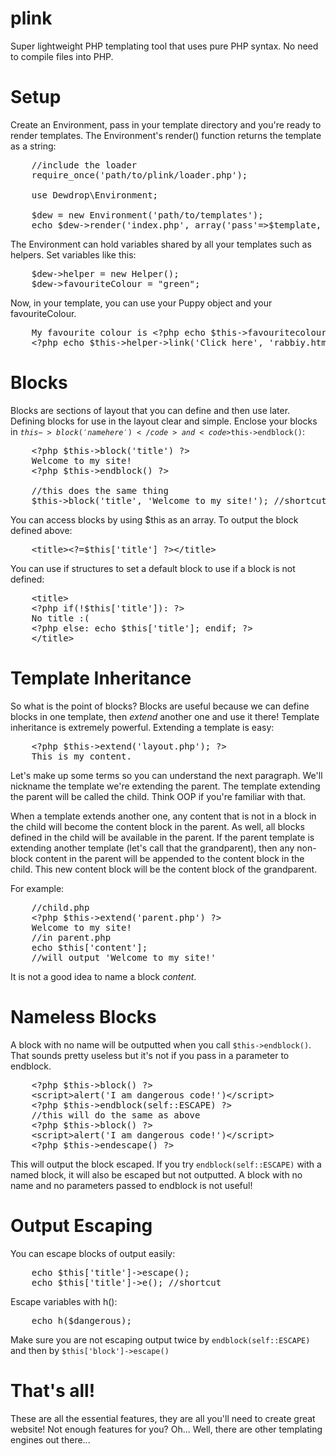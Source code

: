 plink
=====

Super lightweight PHP templating tool that uses pure PHP syntax.
No need to compile files into PHP.

Setup
=====

Create an Environment, pass in your template directory
and you're ready to render templates.  The Environment's render() function returns the template as a string:

<pre class="brush: php">
	//include the loader
	require_once('path/to/plink/loader.php');

	use Dewdrop\Environment;

	$dew = new Environment('path/to/templates');
	echo $dew->render('index.php', array('pass'=>$template, 'variables'=>$here));
</pre>

The Environment can hold variables shared by all your templates such as helpers.  Set variables like this: 
<pre class="brush: php">
	$dew->helper = new Helper();
	$dew->favouriteColour = "green";
</pre>

Now, in your template, you can use your Puppy object and your favouriteColour.

<pre class="brush: php">
	My favourite colour is &lt;?php echo $this->favouritecolour ?>.
	&lt;?php echo $this->helper->link('Click here', 'rabbiy.html') ?> to see my pet rabbit!
</pre>

Blocks
====

Blocks are sections of layout that you can define and then use later.
Defining blocks for use in the layout clear and simple.
Enclose your blocks in <code>$this->block('name here')</code> and <code>$this->endblock()</code>: 
<pre class="brush: php">
	&lt;?php $this->block('title') ?>
	Welcome to my site!
	&lt;?php $this->endblock() ?>

	//this does the same thing
	$this->block('title', 'Welcome to my site!'); //shortcut for small blocks
</pre>

You can access blocks by using $this as an array.  To output the block defined above: 

<pre class="brush: php">
	&lt;title>&lt;?=$this['title'] ?>&lt;/title>
</pre>

You can use if structures to set a default block to use if a block is not defined: 

<pre class="brush: php">
	&lt;title>
	&lt;?php if(!$this['title']): ?>
	No title :(
	&lt;?php else: echo $this['title']; endif; ?>
	&lt;/title>
</pre>

Template Inheritance
====

So what is the point of blocks?  Blocks are useful because we can define blocks in one template, 
then <em>extend</em> another one and use it there!
Template inheritance is extremely powerful.  Extending a template is easy: 

<pre class="brush: php">
	&lt;?php $this->extend('layout.php'); ?>
	This is my content.
</pre>

Let's make up some terms so you can understand the next paragraph.
We'll nickname the template we're extending the parent.
The template extending the parent will be called the child.  Think OOP if you're familiar with that.

When a template extends another one, any content that is not in a block in the child will become the content block in the parent.
As well, all blocks defined in the child will be available in the parent.
If the parent template is extending another template (let's call that the grandparent), then any non-block content in the parent will be appended to the
content block in the child.  This new content block will be the content block of the grandparent.

For example: 

<pre class="brush: php">
	//child.php
	&lt;?php $this->extend('parent.php') ?>
	Welcome to my site!
	//in parent.php
	echo $this['content'];
	//will output 'Welcome to my site!'
</pre>

It is not a good idea to name a block <em>content</em>.

Nameless Blocks
====

A block with no name will be outputted when you call <code>$this->endblock()</code>.
That sounds pretty useless but it's not if you pass in a parameter to endblock.

<pre class="brush: php">
	&lt;?php $this->block() ?>
	&lt;script>alert('I am dangerous code!')&lt;/script>
	&lt;?php $this->endblock(self::ESCAPE) ?>
	//this will do the same as above
	&lt;?php $this->block() ?>
	&lt;script>alert('I am dangerous code!')&lt;/script>
	&lt;?php $this->endescape() ?>
</pre>

This will output the block escaped.  If you try <code>endblock(self::ESCAPE)</code> with a named block,
it will also be escaped but not outputted.
A block with no name and no parameters passed to endblock is not useful!

Output Escaping
====
You can escape blocks of output easily: 

<pre class="brush: php">
	echo $this['title']->escape();
	echo $this['title']->e(); //shortcut
</pre>

Escape variables with h(): 

<pre class="brush: php">
	echo h($dangerous);
</pre>

Make sure you are not escaping output twice by <code>endblock(self::ESCAPE)</code> and then by <code>$this['block']->escape()</code>

That's all!
====

These are all the essential features, they are all you'll need to create great website!
Not enough features for you?  Oh...  Well, there are other templating engines out there...